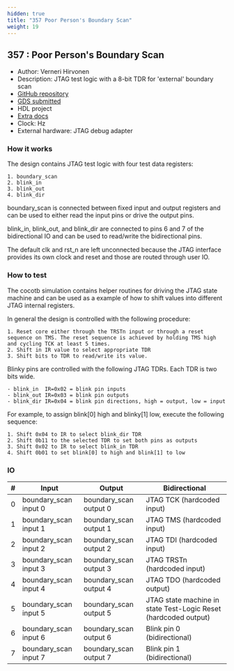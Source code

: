 ```yaml
---
hidden: true
title: "357 Poor Person's Boundary Scan"
weight: 19
---
```


## 357 : Poor Person's Boundary Scan

* Author: Verneri Hirvonen
* Description: JTAG test logic with a 8-bit TDR for 'external' boundary scan
* [GitHub repository](https://github.com/chiplet/tt04-jtag)
* [GDS submitted](https://github.com/chiplet/tt04-jtag/actions/runs/6125687622)
* HDL project
* [Extra docs](https://github.com/chiplet/tt04-jtag/blob/main/README.md)
* Clock:  Hz
* External hardware: JTAG debug adapter



### How it works

The design contains JTAG test logic with four test data registers:

```
1. boundary_scan
2. blink_in
3. blink_out
4. blink_dir
```

boundary_scan is connected between fixed input and output registers and can be used to either read the input pins or drive the output pins.

blink_in, blink_out, and blink_dir are connected to pins 6 and 7 of the bidirectional IO and can be used to read/write the bidirectional pins.

The default clk and rst_n are left unconnected because the JTAG interface provides its own clock and reset and those are routed through user IO.


### How to test

The cocotb simulation contains helper routines for driving the JTAG state machine and can be used as a example of how to shift values into different JTAG internal registers.

In general the design is controlled with the following procedure:

```
1. Reset core either through the TRSTn input or through a reset sequence on TMS. The reset sequence is achieved by holding TMS high and cycling TCK at least 5 times.
2. Shift in IR value to select appropriate TDR
3. Shift bits to TDR to read/write its value.
```

Blinky pins are controlled with the following JTAG TDRs. Each TDR is two bits wide.

```
- blink_in  IR=0x02 = blink pin inputs
- blink_out IR=0x03 = blink pin outputs
- blink_dir IR=0x04 = blink pin directions, high = output, low = input
```

For example, to assign blink[0] high and blinky[1] low, execute the following sequence:

```
1. Shift 0x04 to IR to select blink_dir TDR
2. Shift 0b11 to the selected TDR to set both pins as outputs
3. Shift 0x02 to IR to select blink_in TDR
4. Shift 0b01 to set blink[0] to high and blink[1] to low
```


### IO

| # | Input        | Output       | Bidirectional      |
|---|--------------|--------------| -------------------|
| 0 | boundary_scan input 0  | boundary_scan output 0 | JTAG TCK (hardcoded input) |
| 1 | boundary_scan input 1  | boundary_scan output 1 | JTAG TMS (hardcoded input) |
| 2 | boundary_scan input 2  | boundary_scan output 2 | JTAG TDI (hardcoded input) |
| 3 | boundary_scan input 3  | boundary_scan output 3 | JTAG TRSTn (hardcoded input) |
| 4 | boundary_scan input 4  | boundary_scan output 4 | JTAG TDO (hardcoded output) |
| 5 | boundary_scan input 5  | boundary_scan output 5 | JTAG state machine in state Test-Logic Reset (hardcoded output) |
| 6 | boundary_scan input 6  | boundary_scan output 6 | Blink pin 0 (bidirectional) |
| 7 | boundary_scan input 7  | boundary_scan output 7 | Blink pin 1 (bidirectional) |
